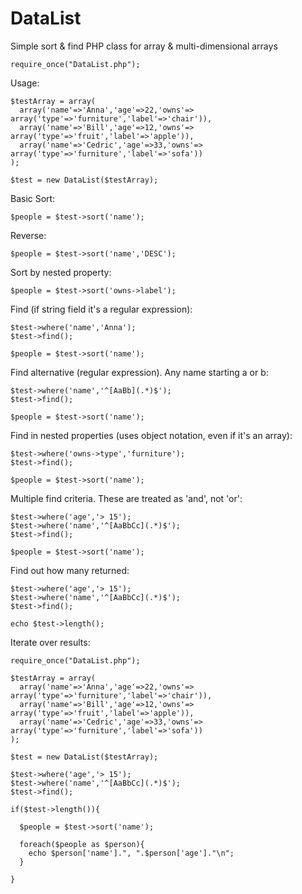 # DataList
Simple sort &amp; find PHP class for array &amp; multi-dimensional arrays 

```
require_once("DataList.php");
```

Usage:

```
$testArray = array(
  array('name'=>'Anna','age'=>22,'owns'=> array('type'=>'furniture','label'=>'chair')),
  array('name'=>'Bill','age'=>12,'owns'=> array('type'=>'fruit','label'=>'apple')),
  array('name'=>'Cedric','age'=>33,'owns'=> array('type'=>'furniture','label'=>'sofa'))
);

$test = new DataList($testArray);
```

Basic Sort:

```
$people = $test->sort('name');
```

Reverse:

```
$people = $test->sort('name','DESC');
```

Sort by nested property:

```
$people = $test->sort('owns->label');
```

Find (if string field it's a regular expression):

```
$test->where('name','Anna');
$test->find();

$people = $test->sort('name');

```

Find alternative (regular expression). Any name starting a or b:

```
$test->where('name','^[AaBb](.*)$');
$test->find();

$people = $test->sort('name');

```

Find in nested properties (uses object notation, even if it's an array):

```
$test->where('owns->type','furniture');
$test->find();

$people = $test->sort('name');

```

Multiple find criteria. These are treated as 'and', not 'or':

```
$test->where('age','> 15');
$test->where('name','^[AaBbCc](.*)$');
$test->find();

$people = $test->sort('name');

```

Find out how many returned:

```
$test->where('age','> 15');
$test->where('name','^[AaBbCc](.*)$');
$test->find();

echo $test->length();

```

Iterate over results:

```
require_once("DataList.php");

$testArray = array(
  array('name'=>'Anna','age'=>22,'owns'=> array('type'=>'furniture','label'=>'chair')),
  array('name'=>'Bill','age'=>12,'owns'=> array('type'=>'fruit','label'=>'apple')),
  array('name'=>'Cedric','age'=>33,'owns'=> array('type'=>'furniture','label'=>'sofa'))
);

$test = new DataList($testArray);

$test->where('age','> 15');
$test->where('name','^[AaBbCc](.*)$');
$test->find();

if($test->length()){
  
  $people = $test->sort('name');
  
  foreach($people as $person){
    echo $person['name'].", ".$person['age']."\n";
  }
  
}

```




